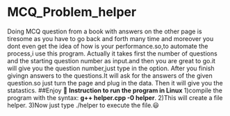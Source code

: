 # MCQ_Problem_helper
Doing MCQ question from a book with answers on the other page is tiresome as you have to go back and forth many time and moreover you dont even get the idea of how is your performance.so,to automate the process,i use this program.
Actually it takes first the number of questions and the starting question number as input.and then you are great to go.it will give you the question number,just type in the option.
After you finish givingn answers to the questions.It will ask for the answers of the given question.so just turn the page and plug in the data.
Then it will give you the statastics.
##Enjoy :facepunch:
**Instruction to run the program in Linux**
1)compile the program with the syntax: **g++ helper.cpp -0 helper**.
2)This will create a file helper.
3)Now just type ./helper to execute the file.:smiley: